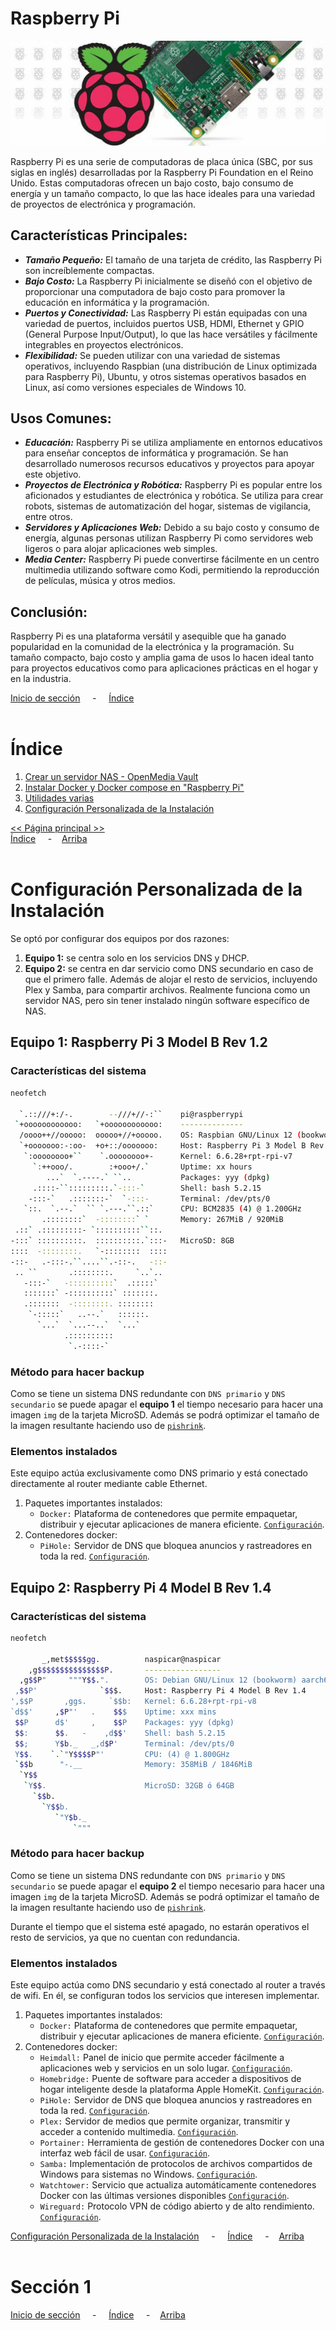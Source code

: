 # Raspberry Pi

![Header](../img/ima-raspberrypi-header-01.png)

Raspberry Pi es una serie de computadoras de placa única (SBC, por sus siglas en inglés) desarrolladas por la Raspberry Pi Foundation en el Reino Unido. Estas computadoras ofrecen un bajo costo, bajo consumo de energía y un tamaño compacto, lo que las hace ideales para una variedad de proyectos de electrónica y programación.

## Características Principales:

* ***Tamaño Pequeño:*** El tamaño de una tarjeta de crédito, las Raspberry Pi son increíblemente compactas.
* ***Bajo Costo:*** La Raspberry Pi inicialmente se diseñó con el objetivo de proporcionar una computadora de bajo costo para promover la educación en informática y la programación.
* ***Puertos y Conectividad:*** Las Raspberry Pi están equipadas con una variedad de puertos, incluidos puertos USB, HDMI, Ethernet y GPIO (General Purpose Input/Output), lo que las hace versátiles y fácilmente integrables en proyectos electrónicos.
* ***Flexibilidad:*** Se pueden utilizar con una variedad de sistemas operativos, incluyendo Raspbian (una distribución de Linux optimizada para Raspberry Pi), Ubuntu, y otros sistemas operativos basados en Linux, así como versiones especiales de Windows 10.

## Usos Comunes:

* ***Educación:*** Raspberry Pi se utiliza ampliamente en entornos educativos para enseñar conceptos de informática y programación. Se han desarrollado numerosos recursos educativos y proyectos para apoyar este objetivo.
* ***Proyectos de Electrónica y Robótica:*** Raspberry Pi es popular entre los aficionados y estudiantes de electrónica y robótica. Se utiliza para crear robots, sistemas de automatización del hogar, sistemas de vigilancia, entre otros.
* ***Servidores y Aplicaciones Web:*** Debido a su bajo costo y consumo de energía, algunas personas utilizan Raspberry Pi como servidores web ligeros o para alojar aplicaciones web simples.
* ***Media Center:*** Raspberry Pi puede convertirse fácilmente en un centro multimedia utilizando software como Kodi, permitiendo la reproducción de películas, música y otros medios.

## Conclusión:

Raspberry Pi es una plataforma versátil y asequible que ha ganado popularidad en la comunidad de la electrónica y la programación. Su tamaño compacto, bajo costo y amplia gama de usos lo hacen ideal tanto para proyectos educativos como para aplicaciones prácticas en el hogar y en la industria.

[Inicio de sección](#raspberry-pi ) &nbsp; &nbsp; - &nbsp; &nbsp; [Índice](#índice)
<br><br>

# Índice
1. [Crear un servidor NAS - OpenMedia Vault](./servidorNAS.md)
2. [Instalar Docker y Docker compose en "Raspberry Pi"](./docker.md)
3. [Utilidades varias](./utilidadespi.md)
4. [Configuración Personalizada de la Instalación](#configuración-personalizada-de-la-instalación)
   
[<< Página principal >>](../README.md)<br>
[Índice](#índice ) &nbsp; &nbsp; - &nbsp; &nbsp;[Arriba](#raspberry-pi)
<br><br>

# Configuración Personalizada de la Instalación
Se optó por configurar dos equipos por dos razones:
1. **Equipo 1:** se centra solo en los servicios DNS y DHCP.
2. **Equipo 2:** se centra en dar servicio como DNS secundario en caso de que el primero falle. Además de alojar el resto de servicios, incluyendo Plex y Samba, para compartir archivos. Realmente funciona como un servidor NAS, pero sin tener instalado ningún software específico de NAS.

## Equipo 1: Raspberry Pi 3 Model B Rev 1.2 

### Características del sistema
```bash
neofetch

  `.::///+:/-.        --///+//-:``    pi@raspberrypi 
 `+oooooooooooo:   `+oooooooooooo:    -------------- 
  /oooo++//ooooo:  ooooo+//+ooooo.    OS: Raspbian GNU/Linux 12 (bookworm) armv7l 
  `+ooooooo:-:oo-  +o+::/ooooooo:     Host: Raspberry Pi 3 Model B Rev 1.2 
   `:oooooooo+``    `.oooooooo+-      Kernel: 6.6.28+rpt-rpi-v7 
     `:++ooo/.        :+ooo+/.`       Uptime: xx hours 
        ...`  `.----.` ``..           Packages: yyy (dpkg) 
     .::::-``:::::::::.`-:::-`        Shell: bash 5.2.15 
    -:::-`   .:::::::-`  `-:::-       Terminal: /dev/pts/0 
   `::.  `.--.`  `` `.---.``.::`      CPU: BCM2835 (4) @ 1.200GHz 
       .::::::::`  -::::::::` `       Memory: 267MiB / 920MiB 
 .::` .:::::::::- `::::::::::``::.      
-:::` ::::::::::.  ::::::::::.`:::-   MicroSD: 8GB                        
::::  -::::::::.   `-::::::::  ::::                           
-::-   .-:::-.``....``.-::-.   -::-
 .. ``       .::::::::.     `..`..
   -:::-`   -::::::::::`  .:::::`
   :::::::` -::::::::::` :::::::.
   .:::::::  -::::::::. ::::::::
    `-:::::`   ..--.`   ::::::.
      `...`  `...--..`  `...`
            .::::::::::
             `.-::::-`
```

### Método para hacer backup
Como se tiene un sistema DNS redundante con `DNS primario` y `DNS secundario` se puede apagar el **equipo 1** el tiempo necesario para hacer una imagen `img` de la tarjeta MicroSD. Además se podrá optimizar el tamaño de la imagen resultante haciendo uso de [`pishrink`](./utilidadespi.md#reducir-imagen-de-microsd).

### Elementos instalados
Este equipo actúa exclusivamente como DNS primario y está conectado directamente al router mediante cable Ethernet.

1. Paquetes importantes instalados:
   * `Docker:` Plataforma de contenedores que permite empaquetar, distribuir y ejecutar aplicaciones de manera eficiente. [`Configuración`](./docker.md).
2. Contenedores docker:
   * `PiHole:` Servidor de DNS que bloquea anuncios y rastreadores en toda la red. [`Configuración`](./servicios-docker/pihole.md).


## Equipo 2: Raspberry Pi 4 Model B Rev 1.4 

### Características del sistema
```bash
neofetch

       _,met$$$$$gg.          naspicar@naspicar 
    ,g$$$$$$$$$$$$$$$P.       ----------------- 
  ,g$$P"     """Y$$.".        OS: Debian GNU/Linux 12 (bookworm) aarch64 
 ,$$P'              `$$$.     Host: Raspberry Pi 4 Model B Rev 1.4 
',$$P       ,ggs.     `$$b:   Kernel: 6.6.28+rpt-rpi-v8 
`d$$'     ,$P"'   .    $$$    Uptime: xxx mins 
 $$P      d$'     ,    $$P    Packages: yyy (dpkg) 
 $$:      $$.   -    ,d$$'    Shell: bash 5.2.15 
 $$;      Y$b._   _,d$P'      Terminal: /dev/pts/0 
 Y$$.    `.`"Y$$$$P"'         CPU: (4) @ 1.800GHz 
 `$$b      "-.__              Memory: 358MiB / 1846MiB
  `Y$$                        
   `Y$$.                      MicroSD: 32GB ó 64GB                        
     `$$b.                                            
       `Y$$b.
          `"Y$b._
              `"""

```

### Método para hacer backup
Como se tiene un sistema DNS redundante con `DNS primario` y `DNS secundario` se puede apagar el **equipo 2** el tiempo necesario para hacer una imagen `img` de la tarjeta MicroSD. Además se podrá optimizar el tamaño de la imagen resultante haciendo uso de [`pishrink`](./utilidadespi.md#reducir-imagen-de-microsd).

Durante el tiempo que el sistema esté apagado, no estarán operativos el resto de servicios, ya que no cuentan con redundancia.

### Elementos instalados
Este equipo actúa como DNS secundario y está conectado al router a través de wifi. En él, se configuran todos los servicios que interesen implementar.

1. Paquetes importantes instalados:
   * `Docker:` Plataforma de contenedores que permite empaquetar, distribuir y ejecutar aplicaciones de manera eficiente. [`Configuración`](./docker.md).
2. Contenedores docker:
   * `Heimdall:` Panel de inicio que permite acceder fácilmente a aplicaciones web y servicios en un solo lugar. [`Configuración`](./servicios-docker/heimdall.md).
   * `Homebridge:` Puente de software para acceder a dispositivos de hogar inteligente desde la plataforma Apple HomeKit. [`Configuración`](./servicios-docker/homebridge.md).
   * `PiHole:` Servidor de DNS que bloquea anuncios y rastreadores en toda la red. [`Configuración`](./servicios-docker/pihole.md).
   * `Plex:` Servidor de medios que permite organizar, transmitir y acceder a contenido multimedia. [`Configuración`](./servicios-docker/plex.md).
   * `Portainer:` Herramienta de gestión de contenedores Docker con una interfaz web fácil de usar. [`Configuración`](./servicios-docker/portainer.md).
   * `Samba:` Implementación de protocolos de archivos compartidos de Windows para sistemas no Windows. [`Configuración`](./servicios-docker/samba.md).
   * `Watchtower:` Servicio que actualiza automáticamente contenedores Docker con las últimas versiones disponibles [`Configuración`](./servicios-docker/wathtower.md).
   * `Wireguard:` Protocolo VPN de código abierto y de alto rendimiento. [`Configuración`](./servicios-docker/wireguard.md).


[Configuración Personalizada de la Instalación](#configuración-personalizada-de-la-instalación) &nbsp; &nbsp; - &nbsp; &nbsp; [Índice](#índice ) &nbsp; &nbsp; - &nbsp; &nbsp;[Arriba](#raspberry-pi)
<br><br>

# Sección 1



[Inicio de sección](#sección-1 ) &nbsp; &nbsp; - &nbsp; &nbsp; [Índice](#índice ) &nbsp; &nbsp; - &nbsp; &nbsp;[Arriba](#raspberry-pi)
<br><br>




